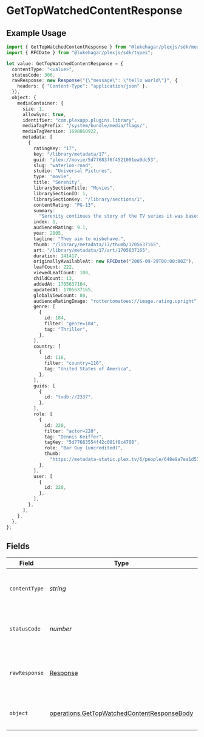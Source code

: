 # GetTopWatchedContentResponse

## Example Usage

```typescript
import { GetTopWatchedContentResponse } from "@lukehagar/plexjs/sdk/models/operations";
import { RFCDate } from "@lukehagar/plexjs/sdk/types";

let value: GetTopWatchedContentResponse = {
  contentType: "<value>",
  statusCode: 306,
  rawResponse: new Response("{\"message\": \"hello world\"}", {
    headers: { "Content-Type": "application/json" },
  }),
  object: {
    mediaContainer: {
      size: 1,
      allowSync: true,
      identifier: "com.plexapp.plugins.library",
      mediaTagPrefix: "/system/bundle/media/flags/",
      mediaTagVersion: 1698860922,
      metadata: [
        {
          ratingKey: "17",
          key: "/library/metadata/17",
          guid: "plex://movie/5d77683f6f4521001ea9dc53",
          slug: "waterloo-road",
          studio: "Universal Pictures",
          type: "movie",
          title: "Serenity",
          librarySectionTitle: "Movies",
          librarySectionID: 1,
          librarySectionKey: "/library/sections/1",
          contentRating: "PG-13",
          summary:
            "Serenity continues the story of the TV series it was based upon (\"Firefly\"). River Tam had a secret - one in which she's not even aware - so dangerous, no one's safe, as an Alliance operative's sent to capture her, and all others are considered irrelevant to his job.",
          index: 1,
          audienceRating: 9.1,
          year: 2005,
          tagline: "They aim to misbehave.",
          thumb: "/library/metadata/17/thumb/1705637165",
          art: "/library/metadata/17/art/1705637165",
          duration: 141417,
          originallyAvailableAt: new RFCDate("2005-09-29T00:00:00Z"),
          leafCount: 222,
          viewedLeafCount: 100,
          childCount: 13,
          addedAt: 1705637164,
          updatedAt: 1705637165,
          globalViewCount: 80,
          audienceRatingImage: "rottentomatoes://image.rating.upright",
          genre: [
            {
              id: 184,
              filter: "genre=184",
              tag: "Thriller",
            },
          ],
          country: [
            {
              id: 116,
              filter: "country=116",
              tag: "United States of America",
            },
          ],
          guids: [
            {
              id: "tvdb://2337",
            },
          ],
          role: [
            {
              id: 220,
              filter: "actor=220",
              tag: "Dennis Keiffer",
              tagKey: "5d77683554f42c001f8c4708",
              role: "Bar Guy (uncredited)",
              thumb:
                "https://metadata-static.plex.tv/6/people/648e9a7ea1d537bccfcd7615134b78ce.jpg",
            },
          ],
          user: [
            {
              id: 220,
            },
          ],
        },
      ],
    },
  },
};
```

## Fields

| Field                                                                                                             | Type                                                                                                              | Required                                                                                                          | Description                                                                                                       |
| ----------------------------------------------------------------------------------------------------------------- | ----------------------------------------------------------------------------------------------------------------- | ----------------------------------------------------------------------------------------------------------------- | ----------------------------------------------------------------------------------------------------------------- |
| `contentType`                                                                                                     | *string*                                                                                                          | :heavy_check_mark:                                                                                                | HTTP response content type for this operation                                                                     |
| `statusCode`                                                                                                      | *number*                                                                                                          | :heavy_check_mark:                                                                                                | HTTP response status code for this operation                                                                      |
| `rawResponse`                                                                                                     | [Response](https://developer.mozilla.org/en-US/docs/Web/API/Response)                                             | :heavy_check_mark:                                                                                                | Raw HTTP response; suitable for custom response parsing                                                           |
| `object`                                                                                                          | [operations.GetTopWatchedContentResponseBody](../../../sdk/models/operations/gettopwatchedcontentresponsebody.md) | :heavy_minus_sign:                                                                                                | The metadata of the library item.                                                                                 |